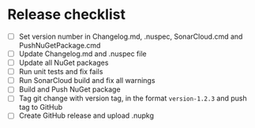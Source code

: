 # Release checklist

- [ ] Set version number in Changelog.md, .nuspec, SonarCloud.cmd and PushNuGetPackage.cmd
- [ ] Update Changelog.md and .nuspec file
- [ ] Update all NuGet packages
- [ ] Run unit tests and fix fails
- [ ] Run SonarCloud build and fix all warnings
- [ ] Build and Push NuGet package
- [ ] Tag git change with version tag, in the format `version-1.2.3` and push tag to GitHub
- [ ] Create GitHub release and upload .nupkg

